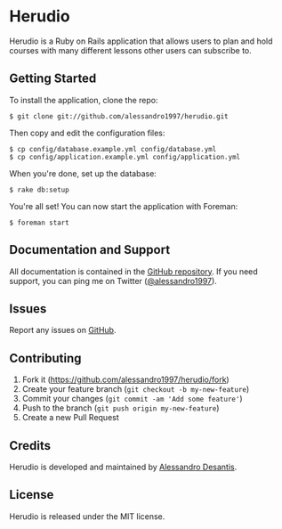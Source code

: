 Herudio
=======
Herudio is a Ruby on Rails application that allows users to plan and hold
courses with many different lessons other users can subscribe to.

Getting Started
---------------
To install the application, clone the repo:

```
$ git clone git://github.com/alessandro1997/herudio.git
```

Then copy and edit the configuration files:

```
$ cp config/database.example.yml config/database.yml
$ cp config/application.example.yml config/application.yml
```

When you're done, set up the database:

```
$ rake db:setup
```

You're all set! You can now start the application with Foreman:

```
$ foreman start
```

Documentation and Support
-------------------------
All documentation is contained in the [GitHub repository](https://github.com/alessandro1997/herudio).
If you need support, you can ping me on Twitter ([@alessandro1997](https://twitter.com/alessandro1997)).

Issues
------
Report any issues on [GitHub](https://github.com/alessandro1997/herudio).

Contributing
------------
1. Fork it (https://github.com/alessandro1997/herudio/fork)
2. Create your feature branch (`git checkout -b my-new-feature`)
3. Commit your changes (`git commit -am 'Add some feature'`)
4. Push to the branch (`git push origin my-new-feature`)
5. Create a new Pull Request

Credits
-------
Herudio is developed and maintained by [Alessandro Desantis](https://github.com/alessandro1997).

License
-------
Herudio is released under the MIT license.
